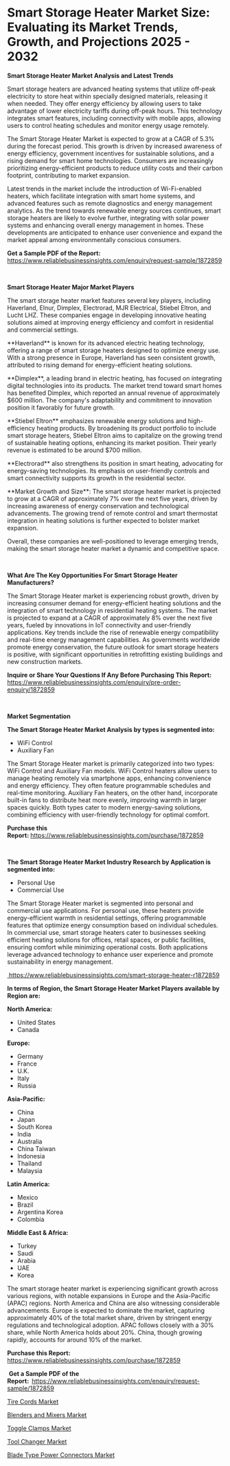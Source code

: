 <p><h1>Smart Storage Heater Market Size: Evaluating its Market Trends, Growth, and Projections 2025 - 2032</h1></p><p><strong>Smart Storage Heater Market Analysis and Latest Trends</strong></p>
<p><p>Smart storage heaters are advanced heating systems that utilize off-peak electricity to store heat within specially designed materials, releasing it when needed. They offer energy efficiency by allowing users to take advantage of lower electricity tariffs during off-peak hours. This technology integrates smart features, including connectivity with mobile apps, allowing users to control heating schedules and monitor energy usage remotely.</p><p>The Smart Storage Heater Market is expected to grow at a CAGR of 5.3% during the forecast period. This growth is driven by increased awareness of energy efficiency, government incentives for sustainable solutions, and a rising demand for smart home technologies. Consumers are increasingly prioritizing energy-efficient products to reduce utility costs and their carbon footprint, contributing to market expansion.</p><p>Latest trends in the market include the introduction of Wi-Fi-enabled heaters, which facilitate integration with smart home systems, and advanced features such as remote diagnostics and energy management analytics. As the trend towards renewable energy sources continues, smart storage heaters are likely to evolve further, integrating with solar power systems and enhancing overall energy management in homes. These developments are anticipated to enhance user convenience and expand the market appeal among environmentally conscious consumers.</p></p>
<p><strong>Get a Sample PDF of the Report:&nbsp;</strong> <a href="https://www.reliablebusinessinsights.com/enquiry/request-sample/1872859?utm_campaign=62&utm_medium=2&utm_source=Github&utm_content=ia&utm_term=08042025&utm_id=smart-storage-heater">https://www.reliablebusinessinsights.com/enquiry/request-sample/1872859</a></p>
<p>&nbsp;</p>
<p><strong>Smart Storage Heater Major Market Players</strong></p>
<p><p>The smart storage heater market features several key players, including Haverland, Elnur, Dimplex, Electrorad, MJR Electrical, Stiebel Eltron, and Lucht LHZ. These companies engage in developing innovative heating solutions aimed at improving energy efficiency and comfort in residential and commercial settings.</p><p>**Haverland** is known for its advanced electric heating technology, offering a range of smart storage heaters designed to optimize energy use. With a strong presence in Europe, Haverland has seen consistent growth, attributed to rising demand for energy-efficient heating solutions.</p><p>**Dimplex**, a leading brand in electric heating, has focused on integrating digital technologies into its products. The market trend toward smart homes has benefited Dimplex, which reported an annual revenue of approximately $600 million. The company's adaptability and commitment to innovation position it favorably for future growth.</p><p>**Stiebel Eltron** emphasizes renewable energy solutions and high-efficiency heating products. By broadening its product portfolio to include smart storage heaters, Stiebel Eltron aims to capitalize on the growing trend of sustainable heating options, enhancing its market position. Their yearly revenue is estimated to be around $700 million.</p><p>**Electrorad** also strengthens its position in smart heating, advocating for energy-saving technologies. Its emphasis on user-friendly controls and smart connectivity supports its growth in the residential sector.</p><p>**Market Growth and Size**: The smart storage heater market is projected to grow at a CAGR of approximately 7% over the next five years, driven by increasing awareness of energy conservation and technological advancements. The growing trend of remote control and smart thermostat integration in heating solutions is further expected to bolster market expansion.</p><p>Overall, these companies are well-positioned to leverage emerging trends, making the smart storage heater market a dynamic and competitive space.</p></p>
<p>&nbsp;</p>
<p><strong>What Are The Key Opportunities For Smart Storage Heater Manufacturers?</strong></p>
<p><p>The Smart Storage Heater market is experiencing robust growth, driven by increasing consumer demand for energy-efficient heating solutions and the integration of smart technology in residential heating systems. The market is projected to expand at a CAGR of approximately 8% over the next five years, fueled by innovations in IoT connectivity and user-friendly applications. Key trends include the rise of renewable energy compatibility and real-time energy management capabilities. As governments worldwide promote energy conservation, the future outlook for smart storage heaters is positive, with significant opportunities in retrofitting existing buildings and new construction markets.</p></p>
<p><strong>Inquire or Share Your Questions If Any Before Purchasing This Report:</strong> <a href="https://www.reliablebusinessinsights.com/enquiry/pre-order-enquiry/1872859?utm_campaign=62&utm_medium=2&utm_source=Github&utm_content=ia&utm_term=08042025&utm_id=smart-storage-heater">https://www.reliablebusinessinsights.com/enquiry/pre-order-enquiry/1872859</a></p>
<p>&nbsp;</p>
<p><strong>Market Segmentation</strong></p>
<p><strong>The Smart Storage Heater Market Analysis by types is segmented into:</strong></p>
<p><ul><li>WiFi Control</li><li>Auxiliary Fan</li></ul></p>
<p><p>The Smart Storage Heater market is primarily categorized into two types: WiFi Control and Auxiliary Fan models. WiFi Control heaters allow users to manage heating remotely via smartphone apps, enhancing convenience and energy efficiency. They often feature programmable schedules and real-time monitoring. Auxiliary Fan heaters, on the other hand, incorporate built-in fans to distribute heat more evenly, improving warmth in larger spaces quickly. Both types cater to modern energy-saving solutions, combining efficiency with user-friendly technology for optimal comfort.</p></p>
<p><strong>Purchase this Report:&nbsp;</strong><a href="https://www.reliablebusinessinsights.com/purchase/1872859?utm_campaign=62&utm_medium=2&utm_source=Github&utm_content=ia&utm_term=08042025&utm_id=smart-storage-heater">https://www.reliablebusinessinsights.com/purchase/1872859</a></p>
<p>&nbsp;</p>
<p><strong>The Smart Storage Heater Market Industry Research by Application is segmented into:</strong></p>
<p><ul><li>Personal Use</li><li>Commercial Use</li></ul></p>
<p><p>The Smart Storage Heater market is segmented into personal and commercial use applications. For personal use, these heaters provide energy-efficient warmth in residential settings, offering programmable features that optimize energy consumption based on individual schedules. In commercial use, smart storage heaters cater to businesses seeking efficient heating solutions for offices, retail spaces, or public facilities, ensuring comfort while minimizing operational costs. Both applications leverage advanced technology to enhance user experience and promote sustainability in energy management.</p></p>
<p><a href="https://www.reliablebusinessinsights.com/smart-storage-heater-r1872859?utm_campaign=62&utm_medium=2&utm_source=Github&utm_content=ia&utm_term=08042025&utm_id=smart-storage-heater">&nbsp;https://www.reliablebusinessinsights.com/smart-storage-heater-r1872859</a></p>
<p><strong>In terms of Region, the Smart Storage Heater Market Players available by Region are:</strong></p>
<p>
    <p> <strong> North America: </strong>
        <ul>
            <li>United States</li>
            <li>Canada</li>
        </ul>
        </p> 
    <p> <strong> Europe: </strong>
        <ul>
            <li>Germany</li>
            <li>France</li>
            <li>U.K.</li>
            <li>Italy</li>
            <li>Russia</li>
        </ul>
        </p> 
    <p> <strong> Asia-Pacific: </strong>
        <ul>
            <li>China</li>
            <li>Japan</li>
            <li>South Korea</li>
            <li>India</li>
            <li>Australia</li>
            <li>China Taiwan</li>
            <li>Indonesia</li>
            <li>Thailand</li>
            <li>Malaysia</li>
        </ul>
        </p> 
    <p> <strong> Latin America: </strong>
        <ul>
            <li>Mexico</li>
            <li>Brazil</li>
            <li>Argentina Korea</li>
            <li>Colombia</li>
        </ul>
        </p> 
    <p> <strong> Middle East & Africa: </strong>
        <ul>
            <li>Turkey</li>
            <li>Saudi</li>
            <li>Arabia</li>
            <li>UAE</li>
            <li>Korea</li>
        </ul>
    </p>
    </p>
<p><p>The smart storage heater market is experiencing significant growth across various regions, with notable expansions in Europe and the Asia-Pacific (APAC) regions. North America and China are also witnessing considerable advancements. Europe is expected to dominate the market, capturing approximately 40% of the total market share, driven by stringent energy regulations and technological adoption. APAC follows closely with a 30% share, while North America holds about 20%. China, though growing rapidly, accounts for around 10% of the market.</p></p>
<p><strong>Purchase this Report: </strong><a href="https://www.reliablebusinessinsights.com/purchase/1872859?utm_campaign=62&utm_medium=2&utm_source=Github&utm_content=ia&utm_term=08042025&utm_id=smart-storage-heater">https://www.reliablebusinessinsights.com/purchase/1872859</a></p>
<p>&nbsp;<strong>Get a Sample PDF of the Report:&nbsp;&nbsp;</strong><a href="https://www.reliablebusinessinsights.com/enquiry/request-sample/1872859?utm_campaign=62&utm_medium=2&utm_source=Github&utm_content=ia&utm_term=08042025&utm_id=smart-storage-heater">https://www.reliablebusinessinsights.com/enquiry/request-sample/1872859</a></p>
<p><strong></strong></p>
<p><p><a href="https://github.com/alekitanis/Market-Research-Report-List-1/blob/main/tire-cords-market.md?utm_campaign=62&utm_medium=2&utm_source=Github&utm_content=ia&utm_term=08042025&utm_id=smart-storage-heater">Tire Cords Market</a></p><p><a href="https://github.com/kumadenthela/Market-Research-Report-List-1/blob/main/blenders-and-mixers-market.md?utm_campaign=62&utm_medium=2&utm_source=Github&utm_content=ia&utm_term=08042025&utm_id=smart-storage-heater">Blenders and Mixers Market</a></p><p><a href="https://github.com/bilkbitsch/Market-Research-Report-List-1/blob/main/toggle-clamps-market.md?utm_campaign=62&utm_medium=2&utm_source=Github&utm_content=ia&utm_term=08042025&utm_id=smart-storage-heater">Toggle Clamps Market</a></p><p><a href="https://github.com/hirtzhulstsq/Market-Research-Report-List-1/blob/main/tool-changer-market.md?utm_campaign=62&utm_medium=2&utm_source=Github&utm_content=ia&utm_term=08042025&utm_id=smart-storage-heater">Tool Changer Market</a></p><p><a href="https://github.com/vaeilabin/Market-Research-Report-List-1/blob/main/blade-type-power-connectors-market.md?utm_campaign=62&utm_medium=2&utm_source=Github&utm_content=ia&utm_term=08042025&utm_id=smart-storage-heater">Blade Type Power Connectors Market</a></p></p>